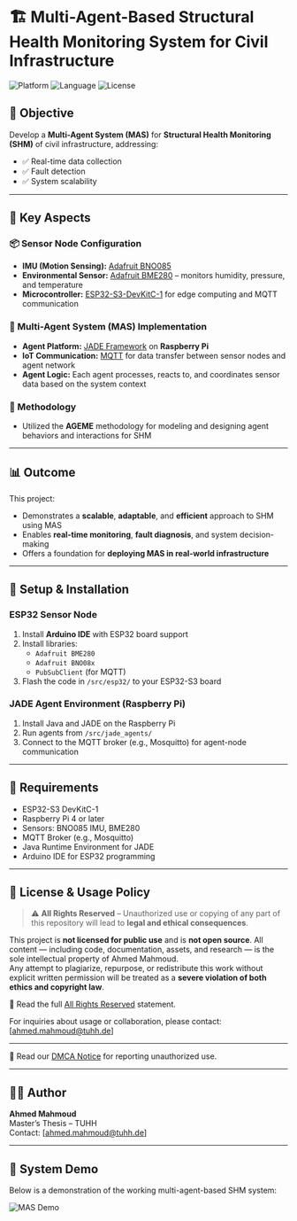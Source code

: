 # 🏗️ Multi-Agent-Based Structural Health Monitoring System for Civil Infrastructure

![Platform](https://img.shields.io/badge/platform-ESP32%20%7C%20RaspberryPi%20%7C%20JADE-green)
![Language](https://img.shields.io/badge/language-C++%20%7C%20Java-blue)
![License](https://img.shields.io/badge/license-All%20Rights%20Reserved-red)

## 🎯 Objective  
Develop a **Multi-Agent System (MAS)** for **Structural Health Monitoring (SHM)** of civil infrastructure, addressing:

- ✅ Real-time data collection  
- ✅ Fault detection  
- ✅ System scalability

---

## 🔧 Key Aspects

### 📦 Sensor Node Configuration  
- **IMU (Motion Sensing):** [Adafruit BNO085](https://www.adafruit.com/product/4754)  
- **Environmental Sensor:** [Adafruit BME280](https://www.adafruit.com/product/2652) – monitors humidity, pressure, and temperature  
- **Microcontroller:** [ESP32-S3-DevKitC-1](https://www.espressif.com/en/products/devkits/esp32-s3-devkitc-1/overview) for edge computing and MQTT communication

### 🤖 Multi-Agent System (MAS) Implementation  
- **Agent Platform:** [JADE Framework](https://jade.tilab.com/) on **Raspberry Pi**  
- **IoT Communication:** [MQTT](https://mqtt.org/) for data transfer between sensor nodes and agent network  
- **Agent Logic:** Each agent processes, reacts to, and coordinates sensor data based on the system context

### 🧠 Methodology  
- Utilized the **AGEME** methodology for modeling and designing agent behaviors and interactions for SHM

---

## 📊 Outcome  
This project:
- Demonstrates a **scalable**, **adaptable**, and **efficient** approach to SHM using MAS
- Enables **real-time monitoring**, **fault diagnosis**, and system decision-making
- Offers a foundation for **deploying MAS in real-world infrastructure**

---

## 🚀 Setup & Installation

### ESP32 Sensor Node  
1. Install **Arduino IDE** with ESP32 board support  
2. Install libraries:  
   - `Adafruit BME280`
   - `Adafruit BNO08x`
   - `PubSubClient` (for MQTT)  
3. Flash the code in `/src/esp32/` to your ESP32-S3 board

### JADE Agent Environment (Raspberry Pi)  
1. Install Java and JADE on the Raspberry Pi  
2. Run agents from `/src/jade_agents/`  
3. Connect to the MQTT broker (e.g., Mosquitto) for agent-node communication

---

## 📌 Requirements

- ESP32-S3 DevKitC-1  
- Raspberry Pi 4 or later  
- Sensors: BNO085 IMU, BME280  
- MQTT Broker (e.g., Mosquitto)  
- Java Runtime Environment for JADE  
- Arduino IDE for ESP32 programming

---

## 🚫 License & Usage Policy

> ⚠️ **All Rights Reserved** – Unauthorized use or copying of any part of this repository will lead to **legal and ethical consequences**.

This project is **not licensed for public use** and is **not open source**. All content — including code, documentation, assets, and research — is the sole intellectual property of Ahmed Mahmoud.  
Any attempt to plagiarize, repurpose, or redistribute this work without explicit written permission will be treated as a **severe violation of both ethics and copyright law**.

📄 Read the full [All Rights Reserved](./All%20Rights%20Reserved) statement.

For inquiries about usage or collaboration, please contact: [ahmed.mahmoud@tuhh.de]

---

📄 Read our [DMCA Notice](./DMCA_NOTICE.md) for reporting unauthorized use.

---

## 🙋‍♂️ Author  
**Ahmed Mahmoud**  
Master’s Thesis – TUHH  
Contact: [ahmed.mahmoud@tuhh.de]


---


## 🎥 System Demo

Below is a demonstration of the working multi-agent-based SHM system:

![MAS Demo](mas-demo.gif)

